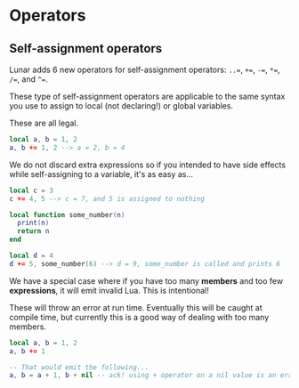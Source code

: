 # Operators

## Self-assignment operators
Lunar adds 6 new operators for self-assignment operators: `..=`, `+=`, `-=`, `*=`, `/=`, and `^=`.

These type of self-assignment operators are applicable to the same syntax you use to assign to local (not declaring!) or global variables.

These are all legal.
```lua
local a, b = 1, 2
a, b += 1, 2 --> a = 2, b = 4
```

We do not discard extra expressions so if you intended to have side effects while self-assigning to a variable, it's as easy as...
```lua
local c = 3
c += 4, 5 --> c = 7, and 5 is assigned to nothing

local function some_number(n)
  print(n)
  return n
end

local d = 4
d += 5, some_number(6) --> d = 9, some_number is called and prints 6
```

We have a special case where if you have too many **members** and too few **expressions**, it will emit invalid Lua. This is intentional!

These will throw an error at run time. Eventually this will be caught at compile time, but currently this is a good way of dealing with too many members.
```lua
local a, b = 1, 2
a, b += 1

-- That would emit the following...
a, b = a + 1, b + nil -- ack! using + operator on a nil value is an error!
```
